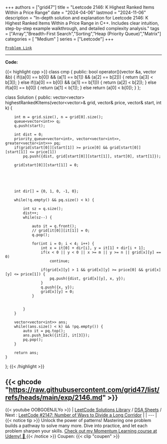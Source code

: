 
+++
authors = ["grid47"]
title = "Leetcode 2146: K Highest Ranked Items Within a Price Range"
date = "2024-04-06"
lastmod = "2024-11-06"
description = "In-depth solution and explanation for Leetcode 2146: K Highest Ranked Items Within a Price Range in C++. Includes clear intuition, step-by-step example walkthrough, and detailed complexity analysis."
tags = ["Array","Breadth-First Search","Sorting","Heap (Priority Queue)","Matrix"]
categories = [
    "Medium"
]
series = ["Leetcode"]
+++



[`Problem Link`](https://leetcode.com/problems/k-highest-ranked-items-within-a-price-range/description/)

---
**Code:**

{{< highlight cpp >}}
class cmp {
    public:
    bool operator()(vector<int> &a, vector<int> &b) {
        if((a[0] == b[0]) && (a[1] == b[1]) && (a[2] == b[2])) {
            return (a[3] < b[3]);
        } else if((a[0] == b[0]) && (a[1] == b[1])) {
            return (a[2] < b[2]);
        } else if(a[0] == b[0]) {
            return (a[1] < b[1]);
        } else return (a[0] < b[0]);
    }
};

class Solution {
public:
    vector<vector<int>> highestRankedKItems(vector<vector<int>>& grid, vector<int>& price, vector<int>& start, int k) {

        int m = grid.size(), n = grid[0].size();
        queue<vector<int>> q;
        q.push(start);

        int dist = 0;
        priority_queue<vector<int>, vector<vector<int>>, greater<vector<int>>> pq;        
        if(grid[start[0]][start[1]] >= price[0] && grid[start[0]][start[1]] <= price[1])
            pq.push({dist, grid[start[0]][start[1]], start[0], start[1]});
            
        grid[start[0]][start[1]] = 0;
        

        

        
        int dir[] = {0, 1, 0, -1, 0};

        while(!q.empty() && pq.size() < k) {
            
            int sz = q.size();
            dist++;
            while(sz--) {
                
                auto it = q.front();
                // grid[it[0]][it[1]] = 0;                
                q.pop();

                for(int i = 0; i < 4; i++) {
                    int x = it[0] + dir[i], y = it[1] + dir[i + 1];
                    if(x < 0 || y < 0 || x >= m || y >= n || grid[x][y] == 0)
                        continue;

                    if(grid[x][y] > 1 && grid[x][y] >= price[0] && grid[x][y] <= price[1]) {
                        pq.push({dist, grid[x][y], x, y});
                    }
                    q.push({x, y});
                    grid[x][y] = 0;                                        
                }
                

            }
        }

        vector<vector<int>> ans;        
        while((ans.size() < k) && !pq.empty()) {
            auto it = pq.top();
            ans.push_back({it[2], it[3]});
            pq.pop();
        }                
        
        return ans;
    }
};
{{< /highlight >}}

{{< ghcode "https://raw.githubusercontent.com/grid47/list/refs/heads/main/exp/2146.md" >}}
---
{{< youtube OOBGOENJLYo >}}
| [LeetCode Solutions Library](https://grid47.xyz/leetcode/) / [DSA Sheets](https://grid47.xyz/sheets/) / Next : [LeetCode #2147: Number of Ways to Divide a Long Corridor](https://grid47.xyz/posts/leetcode-2147-number-of-ways-to-divide-a-long-corridor-solution/) |
| --- |
{{< notice tip >}}
Unlock the power of patterns! Mastering one problem builds a pathway to solve many more. Dive into practice, and let each problem sharpen your skills. [Check out my Momentum Learning course at Udemy! 🚀 ](https://www.udemy.com/course/algorithms-and-data-structures-in-cpp/)
{{< /notice >}}
Coupen: {{< clip "coupen" >}}
